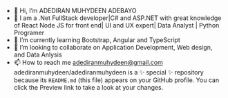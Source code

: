 - 👋 Hi, I’m ADEDIRAN MUHYDEEN ADEBAYO
- 👀 I am a .Net FullStack developer|C# and ASP.NET with great knowledge of React Node JS for front end| UI and UX expert| Data Analyst | Python Programer
- 🌱 I’m currently learning Bootstrap, Angular and TypeScript
- 💞️ I’m looking to collaborate on Application Development, Web design, and Data Anlysis
- 📫 How to reach me adediranmuhydeen@gmail.com
adediranmuhydeen/adediranmuhydeen is a ✨ special ✨ repository because its `README.md` (this file) appears on your GitHub profile.
You can click the Preview link to take a look at your changes.
